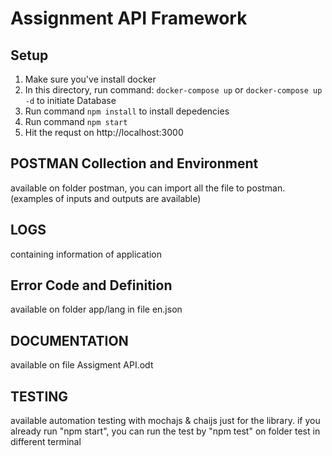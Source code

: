 Assignment API Framework
==============

Setup
------------
1. Make sure you've install docker
2. In this directory, run command: `docker-compose up` or `docker-compose up -d` to initiate Database
3. Run command `npm install` to install depedencies
4. Run command `npm start`
5. Hit the requst on http://localhost:3000

POSTMAN Collection and Environment
------------
available on folder postman, you can import all the file to postman. (examples of inputs and outputs are available)

LOGS
------------
containing information of application

Error Code and Definition
------------
available on folder app/lang in file en.json

DOCUMENTATION
------------
available on file Assigment API.odt

TESTING
-----------
available automation testing with mochajs & chaijs just for the library. if you already run "npm start", you can run
the test by "npm test" on folder test in different terminal